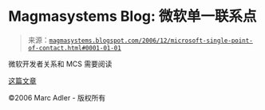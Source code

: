 <!--yml

分类：未分类

日期：2024-05-18 05:14:11

-->

# Magmasystems Blog: 微软单一联系点

> 来源：[`magmasystems.blogspot.com/2006/12/microsoft-single-point-of-contact.html#0001-01-01`](http://magmasystems.blogspot.com/2006/12/microsoft-single-point-of-contact.html#0001-01-01)

微软开发者关系和 MCS 需要阅读

[这篇文章](http://powersunfiltered.com/2006/11/28/partnering-with-microsoft-the-myth-of-a-single-point-of-contact/)

©2006 Marc Adler - 版权所有
